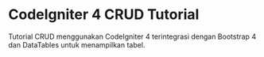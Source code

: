 # CodeIgniter 4 CRUD Tutorial

Tutorial CRUD menggunakan CodeIgniter 4 terintegrasi dengan Bootstrap 4 dan DataTables untuk menampilkan tabel.

